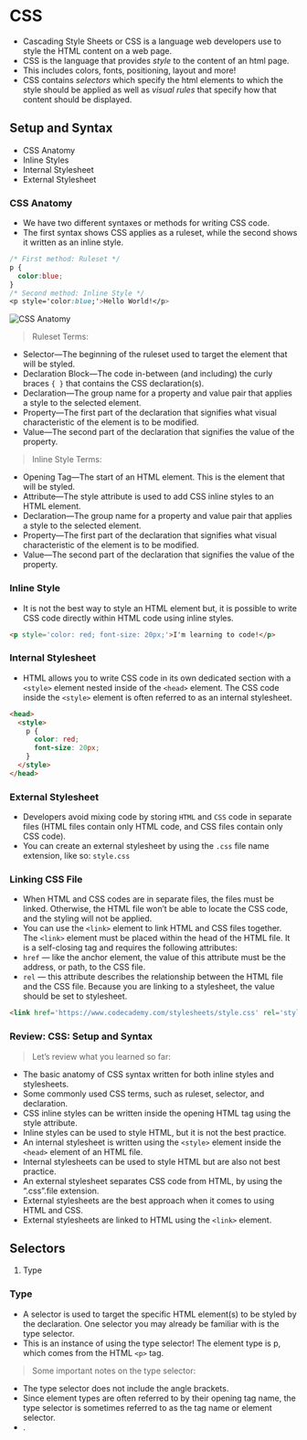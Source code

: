 # CSS #

* Cascading Style Sheets or CSS is a language web developers use to style the HTML content on a web page.
* CSS is the language that provides *style* to the content of an html page.
* This includes colors, fonts, positioning, layout and more!
* CSS contains *selectors* which specify the html elements to which the style should be applied as well as *visual rules* that specify how that content should be displayed.

## Setup and Syntax ##

* CSS Anatomy
* Inline Styles
* Internal Stylesheet
* External Stylesheet

### CSS Anatomy ###

* We have two different syntaxes or methods for writing CSS code.
* The first syntax shows CSS applies as a ruleset, while the second shows it written as an inline style.

```CSS
/* First method: Ruleset */
p {
  color:blue;
}
/* Second method: Inline Style */
<p style='color:blue;'>Hello World!</p>
```

![CSS Anatomy](https://static-assets.codecademy.com/Courses/Learn-CSS/Setup-and-Syntax/CSS_Anatomy-v2-nobgfill.svg)

> Ruleset Terms:

* Selector—The beginning of the ruleset used to target the element that will be styled.
* Declaration Block—The code in-between (and including) the curly braces `{ }` that contains the CSS declaration(s).
* Declaration—The group name for a property and value pair that applies a style to the selected element.
* Property—The first part of the declaration that signifies what visual characteristic of the element is to be modified.
* Value—The second part of the declaration that signifies the value of the property.

> Inline Style Terms:

* Opening Tag—The start of an HTML element. This is the element that will be styled.
* Attribute—The style attribute is used to add CSS inline styles to an HTML element.
* Declaration—The group name for a property and value pair that applies a style to the selected element.
* Property—The first part of the declaration that signifies what visual characteristic of the element is to be modified.
* Value—The second part of the declaration that signifies the value of the property.

### Inline Style ###

* It is not the best way to style an HTML element but, it is possible to write CSS code directly within HTML code using inline styles.

```HTML
<p style='color: red; font-size: 20px;'>I'm learning to code!</p>
```

### Internal Stylesheet ###

* HTML allows you to write CSS code in its own dedicated section with a `<style>` element nested inside of the `<head>` element. The CSS code inside the `<style>` element is often referred to as an internal stylesheet.

```HTML
<head>
  <style>
    p {
      color: red;
      font-size: 20px;
    }
  </style>
</head>
```

### External Stylesheet ###

* Developers avoid mixing code by storing `HTML` and `CSS` code in separate files (HTML files contain only HTML code, and CSS files contain only CSS code).
* You can create an external stylesheet by using the `.css` file name extension, like so: `style.css`

### Linking CSS File ###

* When HTML and CSS codes are in separate files, the files must be linked. Otherwise, the HTML file won’t be able to locate the CSS code, and the styling will not be applied.
* You can use the `<link>` element to link HTML and CSS files together. The `<link>` element must be placed within the head of the HTML file. It is a self-closing tag and requires the following attributes:
* `href` — like the anchor element, the value of this attribute must be the address, or path, to the CSS file.
* `rel` — this attribute describes the relationship between the HTML file and the CSS file. Because you are linking to a stylesheet, the value should be set to stylesheet.

```HTML
<link href='https://www.codecademy.com/stylesheets/style.css' rel='stylesheet'>
```

### Review: CSS: Setup and Syntax ###

> Let’s review what you learned so far:

* The basic anatomy of CSS syntax written for both inline styles and stylesheets.
* Some commonly used CSS terms, such as ruleset, selector, and declaration.
* CSS inline styles can be written inside the opening HTML tag using the style attribute.
* Inline styles can be used to style HTML, but it is not the best practice.
* An internal stylesheet is written using the `<style>` element inside the `<head>` element of an HTML file.
* Internal stylesheets can be used to style HTML but are also not best practice.
* An external stylesheet separates CSS code from HTML, by using the “.css”.file extension.
* External stylesheets are the best approach when it comes to using HTML and CSS.
* External stylesheets are linked to HTML using the `<link>` element.

## Selectors ##

1. Type

### Type ###

* A selector is used to target the specific HTML element(s) to be styled by the declaration. One selector you may already be familiar with is the type selector.
* This is an instance of using the type selector! The element type is p, which comes from the HTML `<p>` tag.

> Some important notes on the type selector:

* The type selector does not include the angle brackets.
* Since element types are often referred to by their opening tag name, the type selector is sometimes referred to as the tag name or element selector.
* .
